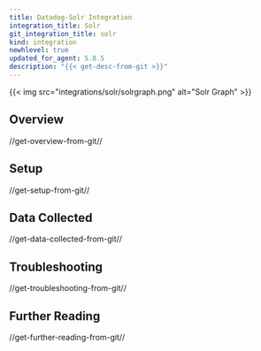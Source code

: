 ```yaml
---
title: Datadog-Solr Integration
integration_title: Solr
git_integration_title: solr
kind: integration
newhlevel: true
updated_for_agent: 5.8.5
description: "{{< get-desc-from-git >}}"
---
```


{{< img src="integrations/solr/solrgraph.png" alt="Solr Graph" >}}

## Overview
//get-overview-from-git//

## Setup
//get-setup-from-git//

## Data Collected
//get-data-collected-from-git//

## Troubleshooting
//get-troubleshooting-from-git//

## Further Reading
//get-further-reading-from-git//

